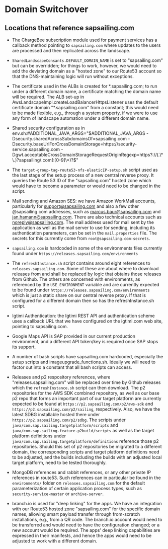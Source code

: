 # Domain Switchover

## Locations that reference sapsailing.com

- The ChargeBee subscription module used for payment services has a callback method pointing to ``sapsailing.com`` where updates to the users are processed and then replicated across the landscape.

- ``SharedLandscapeConsants.DEFAULT_DOMAIN_NAME`` is set to "sapsailing.com" but can be overridden; for things to work, however, we would need to add the deviating domain as a "hosted zone" to our Route53 account so that the DNS-maintaining logic will run without exceptions.

- The certificate used in the ALBs is created for \*.sapsailing.com; to run under a different domain name, a certificate matching the domain name will be required. The ALB set-up in AwsLandscapeImpl.createLoadBalancerHttpsListener uses the default certificate domain "\*.sapsailing.com" from a constant; this would need to be made flexible, e.g., through a system property, if we were to use any form of landscape automation under a different domain name.

- Shared security configuration as in
    env.sh:#ADDITIONAL_JAVA_ARGS="$ADDITIONAL_JAVA_ARGS -Dsecurity.sharedAcrossSubdomainsOf=sapsailing.com -Dsecurity.baseUrlForCrossDomainStorage=https://security-service.sapsailing.com -Dgwt.acceptableCrossDomainStorageRequestOriginRegexp=https?://(.\*\.)?sapsailing\.com(:[0-9]\*)?$"
    
- The ``target-group-tag-route53-nfs-elasticIP-setup.sh`` script used as the last stage of the setup process of a new central reverse proxy. It queries the Route 53 ID of the "sapsailing.com" hosted zone which would have to become a parameter or would need to be changed in the script.

- Mail sending and Amazon SES: we have Amazon WorkMail accounts, particularly for support@sapsailing.com and also a few other @sapsailing.com addresses, such as marcus.baur@sapsailing.com and jan.hamann@sapsailing.com. There are also technical accounts such as noreply@sapsailing.com. The mail address used for mail sent by the application as well as the mail server to use for sending, including its authentication parameters, can be set in the ``mail.properties`` file. The secrets for this currently come from ``root@sapsailing.com:secrets``.

- ``sapsailing.com`` is hardcoded in some of the environments files currently found under ``https://releases.sapsailing.com/environments``

- The ``refreshInstance.sh`` script contains around eight references to ``releases.sapsailing.com``. Some of these are about where to download releases from and shall be replaced by logic that obtains those releases from Github. The others are concerned with environments, as referenced by the ``USE_ENVIRONMENT`` variable and are currently expected to be found under ``https://releases.sapsailing.com/environments`` which is just a static share on our central reverse proxy. If that is configured for a different domain then so has the refreshInstance.sh script.

- Igtimi Authentication: the Igtimi REST API and authentication scheme uses a callback URL that we have configured on the igtimi.com web site, pointing to sapsailing.com.

- Google Maps API is SAP provided in our current production environment, and a different API token/key is required once SAP stops its support.

- A number of bash scripts have sapsailing.com hardcoded, especially the setup scripts and imageupgrade_functions.sh. Ideally we will need to factor out into a constant that all bash scripts can access.

- Releases and p2 respository references, where "releases.sapsailing.com" will be replaced over time by Github releases which the ``refreshInstance.sh`` script can then download. The p2 repositories for the AWS SDK combined repository, as well as our base p2 repo that forms an important part of our target platform are currently expected to be found at ``https://p2.sapsailing.com/p2/aws-sdk`` and ``https://p2.sapsailing.com/p2/sailing``, respectively. Also, we have the latest SDBG installable hosted there under ``https://p2.sapsailing.com/p2/sdbg``. The scripts under ``java/com.sap.sailing.targetplatform/scripts`` and ``java/com.sap.sailing.feature.p2build/scripts`` as well as the target platform definitions under ``java/com.sap.sailing.targetplatform/definitions`` reference those p2 repositories. Should this set of p2 repositories be migrated to a different domain, the corresponding scripts and target platform definitions need to be adjusted, and the builds including the builds with an adjusted local target platform, need to be tested thoroughly.

- MongoDB references and rabbit references, or any other private IP references in route53. Such references can in particular be found in the ``environments/`` folder on ``releases.sapsailing.com`` for the default parameterization of certain application process types, such as ``security-service-master`` or ``archive-server``.

- branch.io is used for "deep linking" for the apps. We have an integration with our Route53 hosted zone "sapsailing.com" for the specific domain names, allowing smart payload transfer through from-scratch installations, e.g., from a QR code. The branch.io account would need to be transferred and would need to have the configuration changed; or a new account would be required. The apps' deep linking capabilities are expressed in their manifests, and hence the apps would need to be adjusted to work with a different domain.